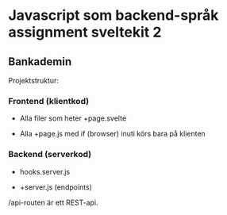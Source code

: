 # Javascript som backend-språk assignment sveltekit 2

## Bankademin

Projektstruktur:

### Frontend (klientkod)

- Alla filer som heter +page.svelte

- Alla +page.js med if (browser) inuti körs bara på klienten

### Backend (serverkod)

- hooks.server.js

- +server.js (endpoints)

/api-routen är ett REST-api.

